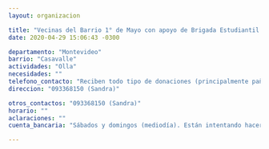 ```yaml
---
layout: organizacion

title: "Vecinas del Barrio 1° de Mayo con apoyo de Brigada Estudiantil."
date: 2020-04-29 15:06:43 -0300

departamento: "Montevideo"
barrio: "Casavalle"
actividades: "Olla"
necesidades: ""
telefono_contacto: "Reciben todo tipo de donaciones (principalmente pañales, productos de limpieza e higiene y gestión menstrual)"
direccion: "093368150 (Sandra)"

otros_contactos: "093368150 (Sandra)"
horario: ""
aclaraciones: ""
cuenta_bancaria: "Sábados y domingos (mediodía). Están intentando hacer algo para la merienda de los domingos."

---
```

